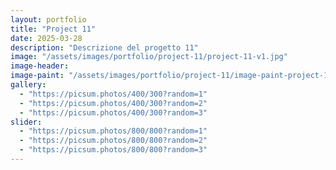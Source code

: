 ```yaml
---
layout: portfolio
title: "Project 11"
date: 2025-03-28
description: "Descrizione del progetto 11"
image: "/assets/images/portfolio/project-11/project-11-v1.jpg"
image-header:
image-paint: "/assets/images/portfolio/project-11/image-paint-project-11-v1.jpg"
gallery:
  - "https://picsum.photos/400/300?random=1"
  - "https://picsum.photos/400/300?random=2"
  - "https://picsum.photos/400/300?random=3"
slider:
  - "https://picsum.photos/800/800?random=1"
  - "https://picsum.photos/800/800?random=2"
  - "https://picsum.photos/800/800?random=3"
---
```


